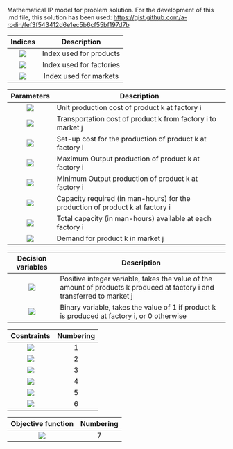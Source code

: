 Mathematical IP model for problem solution. For the development of this .md file, this solution has been used: https://gist.github.com/a-rodin/fef3f543412d6e1ec5b6cf55bf197d7b

| Indices | Description |
|:---:|:---:|
| <img src="https://render.githubusercontent.com/render/math?math=\large k\in[1,\ 3]">| Index used for products |
| <img src="https://render.githubusercontent.com/render/math?math=\large i\in[1,\ 3]">| Index used for factories |
| <img src="https://render.githubusercontent.com/render/math?math=\large j\in[1,\ 3]">| Index used for markets |

| Parameters | Description |
|:---:|---|
| <img src="https://render.githubusercontent.com/render/math?math=\Large {UPC}_{ki}">| Unit production cost of product k at factory i |
| <img src="https://render.githubusercontent.com/render/math?math=\Large {TC}_{kij}">| Transportation cost of product k from factory i to market j |
| <img src="https://render.githubusercontent.com/render/math?math=\Large {SUC}_{ki}">| Set-up cost for the production of product k at factory i |
| <img src="https://render.githubusercontent.com/render/math?math=\Large {MaxOP}_{ki}">| Maximum Output production of product k at factory i |
| <img src="https://render.githubusercontent.com/render/math?math=\Large {MinOP}_{ki}">| Minimum Output production of product k at factory i |
| <img src="https://render.githubusercontent.com/render/math?math=\Large {CR}_{ki}">| Capacity required (in man-hours) for the production of product k at factory i |
| <img src="https://render.githubusercontent.com/render/math?math=\Large {TC}_i">| Total capacity (in man-hours) available at each factory i |
| <img src="https://render.githubusercontent.com/render/math?math=\Large D_{kj}">| Demand for product k in market j |

| Decision variables | Description |
|:---:|---|
| <img src="https://render.githubusercontent.com/render/math?math=\Large X_{kij}">| Positive integer variable, takes the value of the amount of products k produced at factory i and transferred to market j  |
| <img src="https://render.githubusercontent.com/render/math?math=\Large P_{ki}">| Binary variable, takes the value of 1 if product k is produced at factory i, or 0 otherwise |

| Cosntraints | Numbering |
|:---:|:---:|
| <img src="https://render.githubusercontent.com/render/math?math=\sum_{j\ =\ 1}^{3\ }X_{kij}\le\ {MaxOP}_{ki}\ast\ P_{ki},\ \forall\ k,i\in[1,\ 3]">| 1 |
| <img src="https://render.githubusercontent.com/render/math?math=\sum_{j\ =\ 1}^{3\ }X_{kij}\geq\ {MinOP}_{ki}\ast\ P_{ki},\ \forall\ k,i\in[1,\ 3]">| 2 |
| <img src="https://render.githubusercontent.com/render/math?math=\sum_{k\ =\ 1}^{3\ }\sum_{j\ =\ 1}^{3}{(X_{kij}\ast{CR}_{ki})}\geq\ {TC}_i,\ \forall\ i\in[1,\ 3]">| 3 |
| <img src="https://render.githubusercontent.com/render/math?math=\sum_{i\ =\ 1}^{3\ }X_{kij}\geq\ D_{kj},\ \forall\ k,j\in[1,\ 3] ">| 4 |
| <img src="https://render.githubusercontent.com/render/math?math=\sum_{k\ =\ 1}^{\ 3\ }P_{ki}\le\ 2,\ \forall\ i\in[1,\ 3] ">| 5 |
| <img src="https://render.githubusercontent.com/render/math?math=\sum_{i\ =\ 1}^{\ 3\ }P_{ki}\le\ 2,\ \forall\ k\in[1,\ 3] ">| 6 |

| Objective function | Numbering |
|:---:|:---:|
| <img src="https://render.githubusercontent.com/render/math?math=MINIMIZE   \ \sum_{k\ =\ 1}^{3}\sum_{i\ =\ 1}^{3}{\sum_{j\ =\ 1}^{3}{(X_{kij}\ast({UPC}_{ki}%2B{TC}_{kij}))}\ }%2B\sum_{k=1}^{3}\sum_{i=1}^{3}{P_{ki}\ast{SUC}_{ki}}">| 7 |
